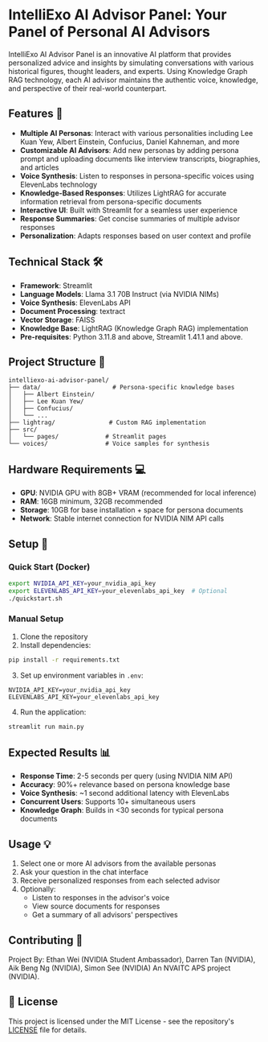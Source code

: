 # IntelliExo AI Advisor Panel: Your Panel of Personal AI Advisors 

IntelliExo AI Advisor Panel is an innovative AI platform that provides personalized advice and insights by simulating conversations with various historical figures, thought leaders, and experts. Using Knowledge Graph RAG technology, each AI advisor maintains the authentic voice, knowledge, and perspective of their real-world counterpart.

## Features 🌟

- **Multiple AI Personas**: Interact with various personalities including Lee Kuan Yew, Albert Einstein, Confucius, Daniel Kahneman, and more
- **Customizable AI Advisors**: Add new personas by adding persona prompt and uploading documents like interview transcripts, biographies, and articles
- **Voice Synthesis**: Listen to responses in persona-specific voices using ElevenLabs technology
- **Knowledge-Based Responses**: Utilizes LightRAG for accurate information retrieval from persona-specific documents
- **Interactive UI**: Built with Streamlit for a seamless user experience
- **Response Summaries**: Get concise summaries of multiple advisor responses
- **Personalization**: Adapts responses based on user context and profile

## Technical Stack 🛠️

- **Framework**: Streamlit
- **Language Models**: Llama 3.1 70B Instruct (via NVIDIA NIMs)
- **Voice Synthesis**: ElevenLabs API
- **Document Processing**: textract
- **Vector Storage**: FAISS
- **Knowledge Base**: LightRAG (Knowledge Graph RAG) implementation
- **Pre-requisites**: Python 3.11.8 and above, Streamlit 1.41.1 and above.

## Project Structure 📁

```
intelliexo-ai-advisor-panel/
├── data/                    # Persona-specific knowledge bases
│   ├── Albert Einstein/
│   ├── Lee Kuan Yew/
│   ├── Confucius/
│   └── ...
├── lightrag/               # Custom RAG implementation
├── src/
│   └── pages/             # Streamlit pages
└── voices/                # Voice samples for synthesis
```

## Hardware Requirements 💻

- **GPU**: NVIDIA GPU with 8GB+ VRAM (recommended for local inference)
- **RAM**: 16GB minimum, 32GB recommended
- **Storage**: 10GB for base installation + space for persona documents
- **Network**: Stable internet connection for NVIDIA NIM API calls

## Setup 🚀

### Quick Start (Docker)
```bash
export NVIDIA_API_KEY=your_nvidia_api_key
export ELEVENLABS_API_KEY=your_elevenlabs_api_key  # Optional
./quickstart.sh
```

### Manual Setup
1. Clone the repository
2. Install dependencies:
```bash
pip install -r requirements.txt
```

3. Set up environment variables in `.env`:
```
NVIDIA_API_KEY=your_nvidia_api_key
ELEVENLABS_API_KEY=your_elevenlabs_api_key
```

4. Run the application:
```bash
streamlit run main.py
```

## Expected Results 📊

- **Response Time**: 2-5 seconds per query (using NVIDIA NIM API)
- **Accuracy**: 90%+ relevance based on persona knowledge base
- **Voice Synthesis**: ~1 second additional latency with ElevenLabs
- **Concurrent Users**: Supports 10+ simultaneous users
- **Knowledge Graph**: Builds in <30 seconds for typical persona documents

## Usage 💡

1. Select one or more AI advisors from the available personas
2. Ask your question in the chat interface
3. Receive personalized responses from each selected advisor
4. Optionally:
   - Listen to responses in the advisor's voice
   - View source documents for responses
   - Get a summary of all advisors' perspectives

## Contributing 🤝
Project By:
Ethan Wei (NVIDIA Student Ambassador), Darren Tan (NVIDIA), Aik Beng Ng (NVIDIA), Simon See (NVIDIA)
An NVAITC APS project (NVIDIA).

## 📄 License

This project is licensed under the MIT License - see the repository's [LICENSE](../../LICENSE) file for details.